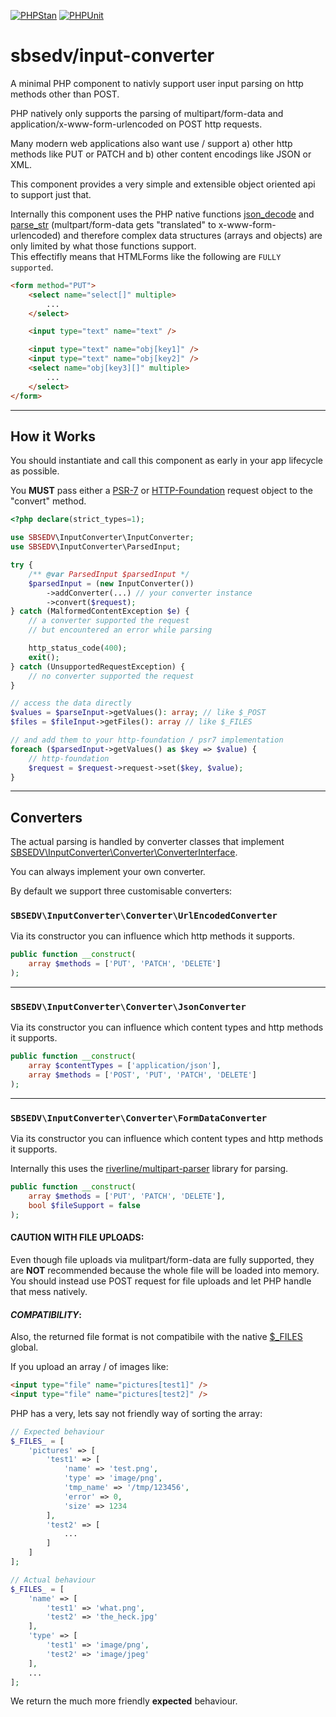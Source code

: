[![PHPStan](https://github.com/SBSEDV/input-converter-php/actions/workflows/phpstan.yml/badge.svg)](https://github.com/SBSEDV/input-converter-php/actions/workflows/phpstan.yml)
[![PHPUnit](https://github.com/SBSEDV/input-converter-php/actions/workflows/phpunit.yml/badge.svg)](https://github.com/SBSEDV/input-converter-php/actions/workflows/phpunit.yml)

# sbsedv/input-converter

A minimal PHP component to nativly support user input parsing on http methods other than POST.

PHP natively only supports the parsing of multipart/form-data and application/x-www-form-urlencoded on POST http requests.

Many modern web applications also want use / support a) other http methods
like PUT or PATCH and b) other content encodings like JSON or XML.

This component provides a very simple and extensible object oriented api to support just that.

Internally this component uses the PHP native functions [json_decode](https://www.php.net/manual/en/function.json-decode) and [parse_str](https://www.php.net/manual/en/function.parse-str) (multpart/form-data gets "translated" to x-www-form-urlencoded) and therefore complex data structures (arrays and objects) are only limited by what those functions support. <br/>
This effectifly means that HTMLForms like the following are `FULLY supported`.

```html
<form method="PUT">
    <select name="select[]" multiple>
        ...
    </select>

    <input type="text" name="text" />

    <input type="text" name="obj[key1]" />
    <input type="text" name="obj[key2]" />
    <select name="obj[key3][]" multiple>
        ...
    </select>
</form>
```

---

## **How it Works**

You should instantiate and call this component as early in your app lifecycle as possible.

You **MUST** pass either a [PSR-7](https://www.php-fig.org/psr/psr-7/) or [HTTP-Foundation](https://symfony.com/doc/current/components/http_foundation.html) request object to the "convert" method.

```php
<?php declare(strict_types=1);

use SBSEDV\InputConverter\InputConverter;
use SBSEDV\InputConverter\ParsedInput;

try {
    /** @var ParsedInput $parsedInput */
    $parsedInput = (new InputConverter())
        ->addConverter(...) // your converter instance
        ->convert($request);
} catch (MalformedContentException $e) {
    // a converter supported the request
    // but encountered an error while parsing

    http_status_code(400);
    exit();
} catch (UnsupportedRequestException) {
    // no converter supported the request
}

// access the data directly
$values = $parseInput->getValues(): array; // like $_POST
$files = $fileInput->getFiles(): array // like $_FILES

// and add them to your http-foundation / psr7 implementation
foreach ($parsedInput->getValues() as $key => $value) {
    // http-foundation
    $request = $request->request->set($key, $value);
}
```

---

## **Converters**

The actual parsing is handled by converter classes that implement
[SBSEDV\InputConverter\Converter\ConverterInterface](src/Converter/ConverterInterface.php).

You can always implement your own converter.

By default we support three customisable converters:

### `SBSEDV\InputConverter\Converter\UrlEncodedConverter`

Via its constructor you can influence which http methods it supports.

```php
public function __construct(
    array $methods = ['PUT', 'PATCH', 'DELETE']
);
```

---

### `SBSEDV\InputConverter\Converter\JsonConverter`

Via its constructor you can influence which content types and http methods it supports.

```php
public function __construct(
    array $contentTypes = ['application/json'],
    array $methods = ['POST', 'PUT', 'PATCH', 'DELETE']
);
```

---

### `SBSEDV\InputConverter\Converter\FormDataConverter`

Via its constructor you can influence which content types and http methods it supports.

Internally this uses the [riverline/multipart-parser](https://github.com/Riverline/multipart-parser) library for parsing.

```php
public function __construct(
    array $methods = ['PUT', 'PATCH', 'DELETE'],
    bool $fileSupport = false
);
```

#### **CAUTION WITH FILE UPLOADS**:

Even though file uploads via mulitpart/form-data are fully supported, they are **NOT** recommended because the whole file will be loaded into memory. You should instead use POST request for file uploads and let PHP handle that mess natively.

#### **_COMPATIBILITY_**:

Also, the returned file format is not compatibile with the native [$\_FILES](https://www.php.net/manual/en/features.file-upload.post-method.php#example-420) global.

If you upload an array / of images like:

```html
<input type="file" name="pictures[test1]" />
<input type="file" name="pictures[test2]" />
```

PHP has a very, lets say not friendly way of sorting the array:

```php
// Expected behaviour
$_FILES_ = [
    'pictures' => [
        'test1' => [
            'name' => 'test.png',
            'type' => 'image/png',
            'tmp_name' => '/tmp/123456',
            'error' => 0,
            'size' => 1234
        ],
        'test2' => [
            ...
        ]
    ]
];

// Actual behaviour
$_FILES_ = [
    'name' => [
        'test1' => 'what.png',
        'test2' => 'the_heck.jpg'
    ],
    'type' => [
        'test1' => 'image/png',
        'test2' => 'image/jpeg'
    ],
    ...
];
```

We return the much more friendly **expected** behaviour.
